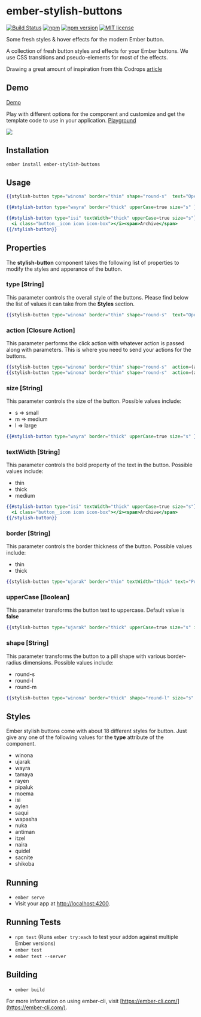 # ember-stylish-buttons

[![Build Status](https://travis-ci.org/rajasegar/ember-stylish-buttons.svg?branch=master)](https://travis-ci.org/rajasegar/ember-stylish-buttons) 
[![npm](https://img.shields.io/npm/dm/ember-stylish-buttons.svg)](https://www.npmjs.com/package/ember-stylish-buttons)
[![npm version](http://img.shields.io/npm/v/ember-stylish-buttons.svg?style=flat)](https://npmjs.org/package/ember-stylish-buttons "View this project on npm")
[![MIT license](http://img.shields.io/badge/license-MIT-brightgreen.svg)](http://opensource.org/licenses/MIT)


Some fresh styles & hover effects for the modern Ember button.

A collection of fresh button styles and effects for your Ember buttons. 
We use CSS transitions and pseudo-elements for most of the effects.

Drawing a great amount of inspiration from this Codrops [article](https://tympanus.net/codrops/2015/02/26/inspiration-button-styles-effects/)

## Demo
[Demo](http://ember-stylish-buttons.surge.sh)

Play with different options for the component and customize and get the template code to use in your application.
[Playground](http://ember-stylish-buttons.surge.sh/playground)

<img src="https://codropspz-tympanus.netdna-ssl.com/codrops/wp-content/uploads/2015/02/ButtonStyle_Itzel.gif"/>

## Installation
```shell
ember install ember-stylish-buttons
```

## Usage
```hbs
{{stylish-button type="winona" border="thin" shape="round-s"  text="Open Project"}}

{{#stylish-button type="wayra" border="thick" upperCase=true size="s" }}Remove{{/stylish-button}}

{{#stylish-button type="isi" textWidth="thick" upperCase=true size="s"}}
  <i class="button__icon icon icon-box"></i><span>Archive</span>
{{/stylish-button}}
```

## Properties
The **stylish-button** component takes the following list of properties to modify the styles and apperance of the button.

### type [String]
This parameter controls the overall style of the buttons.
Please find below the list of values it can take from the **Styles** section.
```hbs
{{stylish-button type="winona" border="thin" shape="round-s"  text="Open Project"}}
```

### action [Closure Action]
This parameter performs the click action with whatever action is passed along with parameters.
This is where you need to send your actions for the buttons.
```hbs
{{stylish-button type="winona" border="thin" shape="round-s"  action=(action 'buttonAction') text="Open Project"}}
{{stylish-button type="winona" border="thin" shape="round-s"  action=(action 'buttonAction' 'Hello' 'World') text="Open Project"}}
```

### size [String]
This parameter controls the size of the button.
Possible values include:
- s => small
- m => medium
- l => large
```hbs
{{#stylish-button type="wayra" border="thick" upperCase=true size="s" }}Remove{{/stylish-button}}
```

### textWidth [String]
This parameter controls the bold property of the text in the button.
Possible values include:
- thin
- thick
- medium
```hbs
{{#stylish-button type="isi" textWidth="thick" upperCase=true size="s"}}
  <i class="button__icon icon icon-box"></i><span>Archive</span>
{{/stylish-button}}
```

### border [String]
This parameter controls the border thickness of the button.
Possible values include:
- thin
- thick
```hbs
{{stylish-button type="ujarak" border="thin" textWidth="thick" text="Publish"}}
```

### upperCase [Boolean]
This parameter transforms the button text to uppercase.
Default value is **false**
```hbs
{{stylish-button type="ujarak" border="thick" upperCase=true size="s" inverted=true textWidth="thick" text="Publish"}}
```

### shape [String]
This parameter transforms the button to a pill shape with various border-radius dimensions.
Possible values include:
- round-s
- round-l
- round-m
```hbs
{{stylish-button type="winona" border="thick" shape="round-l" size="s" upperCase=true textWidth="thick" text="Open Project"}}
```

## Styles
Ember stylish buttons come with about 18 different styles for button. 
Just give any one of the following values for the **type** attribute of the component.
- winona
- ujarak
- wayra
- tamaya
- rayen
- pipaluk
- moema
- isi
- aylen
- saqui
- wapasha
- nuka
- antiman
- itzel
- naira
- quidel
- sacnite
- shikoba


## Running

* `ember serve`
* Visit your app at [http://localhost:4200](http://localhost:4200).

## Running Tests

* `npm test` (Runs `ember try:each` to test your addon against multiple Ember versions)
* `ember test`
* `ember test --server`

## Building

* `ember build`

For more information on using ember-cli, visit [https://ember-cli.com/](https://ember-cli.com/).
